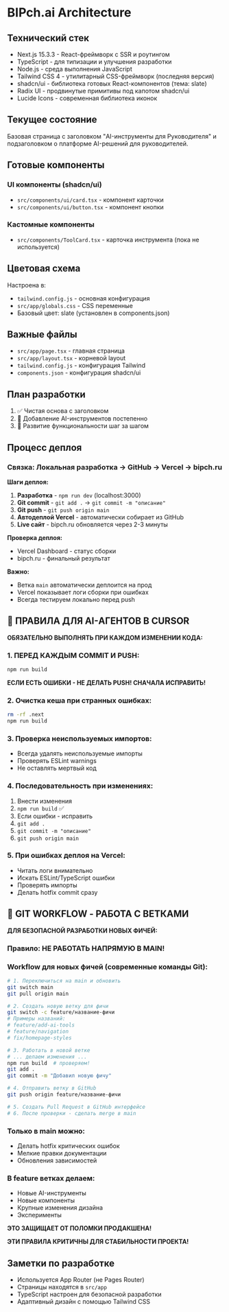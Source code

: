 # BIPch.ai Architecture

## Технический стек
- Next.js 15.3.3 - React-фреймворк с SSR и роутингом
- TypeScript - для типизации и улучшения разработки
- Node.js - среда выполнения JavaScript
- Tailwind CSS 4 - утилитарный CSS-фреймворк (последняя версия)
- shadcn/ui - библиотека готовых React-компонентов (тема: slate)
- Radix UI - продвинутые примитивы под капотом shadcn/ui
- Lucide Icons - современная библиотека иконок

## Текущее состояние
Базовая страница с заголовком "AI-инструменты для Руководителя" и подзаголовком о платформе AI-решений для руководителей.

## Готовые компоненты
### UI компоненты (shadcn/ui)
- `src/components/ui/card.tsx` - компонент карточки
- `src/components/ui/button.tsx` - компонент кнопки

### Кастомные компоненты
- `src/components/ToolCard.tsx` - карточка инструмента (пока не используется)

## Цветовая схема
Настроена в:
- `tailwind.config.js` - основная конфигурация
- `src/app/globals.css` - CSS переменные
- Базовый цвет: slate (установлен в components.json)

## Важные файлы
- `src/app/page.tsx` - главная страница
- `src/app/layout.tsx` - корневой layout
- `tailwind.config.js` - конфигурация Tailwind
- `components.json` - конфигурация shadcn/ui

## План разработки
1. ✅ Чистая основа с заголовком
2. 🔄 Добавление AI-инструментов постепенно
3. 🔄 Развитие функциональности шаг за шагом

## Процесс деплоя
### Связка: Локальная разработка → GitHub → Vercel → bipch.ru

**Шаги деплоя:**
1. **Разработка** - `npm run dev` (localhost:3000)
2. **Git commit** - `git add .` → `git commit -m "описание"`
3. **Git push** - `git push origin main`
4. **Автодеплой Vercel** - автоматически собирает из GitHub
5. **Live сайт** - bipch.ru обновляется через 2-3 минуты

**Проверка деплоя:**
- Vercel Dashboard - статус сборки
- bipch.ru - финальный результат

**Важно:** 
- Ветка `main` автоматически деплоится на прод
- Vercel показывает логи сборки при ошибках
- Всегда тестируем локально перед push

## 🚨 ПРАВИЛА ДЛЯ AI-АГЕНТОВ В CURSOR
**ОБЯЗАТЕЛЬНО ВЫПОЛНЯТЬ ПРИ КАЖДОМ ИЗМЕНЕНИИ КОДА:**

### 1. ПЕРЕД КАЖДЫМ COMMIT И PUSH:
```bash
npm run build
```
**ЕСЛИ ЕСТЬ ОШИБКИ - НЕ ДЕЛАТЬ PUSH! СНАЧАЛА ИСПРАВИТЬ!**

### 2. Очистка кеша при странных ошибках:
```bash
rm -rf .next
npm run build
```

### 3. Проверка неиспользуемых импортов:
- Всегда удалять неиспользуемые импорты
- Проверять ESLint warnings
- Не оставлять мертвый код

### 4. Последовательность при изменениях:
1. Внести изменения
2. `npm run build` ✅
3. Если ошибки - исправить
4. `git add .`
5. `git commit -m "описание"`
6. `git push origin main`

### 5. При ошибках деплоя на Vercel:
- Читать логи внимательно
- Искать ESLint/TypeScript ошибки
- Проверять импорты
- Делать hotfix commit сразу

## 🌿 GIT WORKFLOW - РАБОТА С ВЕТКАМИ
**ДЛЯ БЕЗОПАСНОЙ РАЗРАБОТКИ НОВЫХ ФИЧЕЙ:**

### Правило: НЕ РАБОТАТЬ НАПРЯМУЮ В MAIN!

### Workflow для новых фичей (современные команды Git):
```bash
# 1. Переключиться на main и обновить
git switch main
git pull origin main

# 2. Создать новую ветку для фичи
git switch -c feature/название-фичи
# Примеры названий:
# feature/add-ai-tools
# feature/navigation
# fix/homepage-styles

# 3. Работать в новой ветке
# ... делаем изменения ...
npm run build  # проверяем!
git add .
git commit -m "Добавил новую фичу"

# 4. Отправить ветку в GitHub
git push origin feature/название-фичи

# 5. Создать Pull Request в GitHub интерфейсе
# 6. После проверки - сделать merge в main
```

### Только в main можно:
- Делать hotfix критических ошибок
- Мелкие правки документации
- Обновления зависимостей

### В feature ветках делаем:
- Новые AI-инструменты
- Новые компоненты
- Крупные изменения дизайна
- Эксперименты

**ЭТО ЗАЩИЩАЕТ ОТ ПОЛОМКИ ПРОДАКШЕНА!**

**ЭТИ ПРАВИЛА КРИТИЧНЫ ДЛЯ СТАБИЛЬНОСТИ ПРОЕКТА!**

## Заметки по разработке
- Используется App Router (не Pages Router)
- Страницы находятся в `src/app`
- TypeScript настроен для безопасной разработки
- Адаптивный дизайн с помощью Tailwind CSS